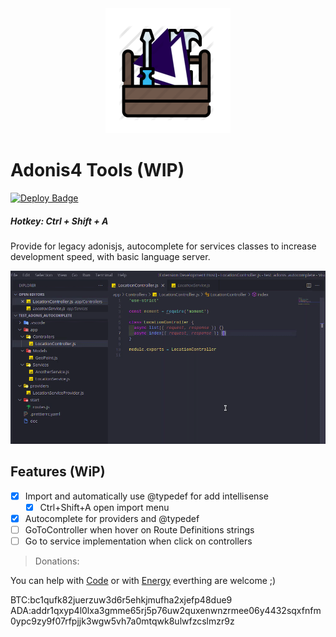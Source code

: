 <div style="text-align:center"><img src="https://raw.githubusercontent.com/vinicioslc/adonis4-tools/main/media/icon.png" width="200" /></div>

# Adonis4 Tools (WIP)

[![Deploy Badge](https://github.com/vinicioslc/adonis4-tools/actions/workflows/production.deploy.yml/badge.svg)](https://github.com/vinicioslc/adonis4-tools/actions/workflows/production.deploy.yml)

##### Hotkey: Ctrl + Shift + A

Provide for legacy adonisjs, autocomplete for services classes to increase development speed, with basic language server.

<div style="text-align:center">

![status bar](https://raw.githubusercontent.com/vinicioslc/adonis4-tools/main/media/demo.gif)

</div>

## Features (WiP)

- [x] Import and automatically use @typedef for add intellisense
  - [x] Ctrl+Shift+A open import menu
- [x] Autocomplete for providers and @typedef
- [ ] GoToController when hover on Route Definitions strings
- [ ] Go to service implementation when click on controllers

> Donations:

You can help with [Code](https://github.com/vinicioslc/adb-interface-vscode/issues) or with [Energy](https://www.paypal.com/cgi-bin/webscr?cmd=_s-xclick&hosted_button_id=TKRZ7F4FV4QY4&source=url) everthing are welcome ;)

BTC:bc1qufk82juerzuw3d6r5ehkjmufha2xjefp48due9
ADA:addr1qxyp4l0lxa3gmme65rj5p76uw2quxenwnzrmee06y4432sqxfnfm0ypc9zy9f07rfpjjk3wgw5vh7a0mtqwk8ulwfzcslmzr9z
